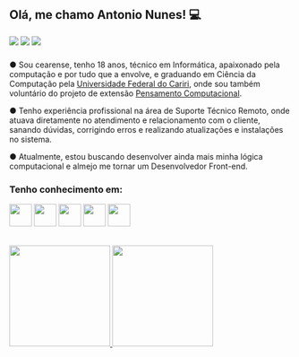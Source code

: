 ## Olá, me chamo Antonio Nunes! 💻

<div>
<a href="https://www.linkedin.com/in/antonio-nunes-filho" target="_blank"><img loading="lazy" src="https://img.shields.io/badge/-LinkedIn-%230077B5?style=for-the-badge&logo=linkedin&logoColor=white" target="_blank"></a>   
<a href = "mailto:antonionunes.tec@gmail.com"><img loading="lazy" src="https://img.shields.io/badge/Gmail-D14836?style=for-the-badge&logo=gmail&logoColor=white" target="_blank"></a>
<a href="https://instagram.com/antonio.nunesz" target="_blank"><img loading="lazy" src="https://img.shields.io/badge/-Instagram-%23E4405F?style=for-the-badge&logo=instagram&logoColor=white" target="_blank"></a>
</div>

###  

● Sou cearense, tenho 18 anos, técnico em Informática, apaixonado pela computação e por tudo que a envolve, e graduando em Ciência da Computação pela [Universidade Federal do Cariri](https://www.instagram.com/ufcaoficial/?utm_source=ig_web_button_share_sheet&igshid=OGQ5ZDc2ODk2ZA==), onde sou também voluntário do projeto de extensão [Pensamento Computacional](https://www.instagram.com/pcomputacionalufca/?utm_source=ig_web_button_share_sheet&igshid=OGQ5ZDc2ODk2ZA==). 
<p>● Tenho experiência profissional na área de Suporte Técnico Remoto, onde atuava diretamente no atendimento e relacionamento com o cliente, sanando dúvidas, corrigindo erros e realizando atualizações e instalações no sistema.</p>
<p></p>● Atualmente, estou buscando desenvolver ainda mais minha lógica computacional e almejo me tornar um Desenvolvedor Front-end.</p>

### Tenho conhecimento em:
<img src="https://cdn.jsdelivr.net/gh/devicons/devicon/icons/c/c-line.svg" width="40" height="40"/> <img src="https://cdn.jsdelivr.net/gh/devicons/devicon/icons/java/java-original-wordmark.svg" width="40" height="40"/>
 <img src="https://cdn.jsdelivr.net/gh/devicons/devicon/icons/html5/html5-plain-wordmark.svg" width="40" height="40"/> <img src="https://cdn.jsdelivr.net/gh/devicons/devicon/icons/css3/css3-plain-wordmark.svg" width="40" height="40"/> <img src="https://cdn.jsdelivr.net/gh/devicons/devicon/icons/javascript/javascript-original.svg" width="40" height="40"/>

</br>
<div>
<a href="https://github.com/AntonioNunessz">
<img loading="lazy" height="180em" src="https://github-readme-stats.vercel.app/api/top-langs/?username=AntonioNunessz&layout=compact&langs_count=7&theme=dracula"/>
<img loading="lazy" height="180em" src="https://github-readme-stats.vercel.app/api?username=AntonioNunessz&show_icons=true&theme=dracula&include_all_commits=true&count_private=true"/>
</div>
